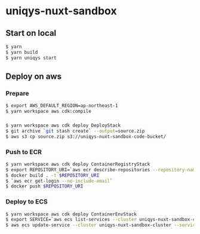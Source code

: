 # uniqys-nuxt-sandbox

## Start on local
```bash
$ yarn
$ yarn build
$ yarn uniqys start
```

## Deploy on aws

### Prepare
```bash
$ export AWS_DEFAULT_REGION=ap-northeast-1
$ yarn workspace aws cdk:compile
```

### 
```bash
$ yarn workspace aws cdk deploy DeployStack
$ git archive `git stash create` --output=source.zip
$ aws s3 cp source.zip s3://uniqys-nuxt-sandbox-code-bucket/
```

### Push to ECR
```bash
$ yarn workspace aws cdk deploy ContainerRegistryStack
$ export REPOSITORY_URI=`aws ecr describe-repositories --repository-names uniqys-nuxt-sandbox --query "repositories[0].repositoryUri" --output text`
$ docker build . -t $REPOSITORY_URI
$ `aws ecr get-login --no-include-email`
$ docker push $REPOSITORY_URI
```


### Deploy to ECS
```bash
$ yarn workspace aws cdk deploy ContainerEnvStack
$ export SERVICE=`aws ecs list-services --cluster uniqys-nuxt-sandbox-cluster --query "serviceArns[0]" --output text`
$ aws ecs update-service --cluster uniqys-nuxt-sandbox-cluster --service $SERVICE --force-new-deployment
```